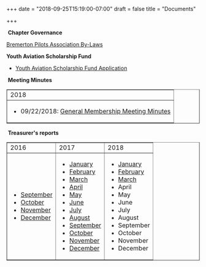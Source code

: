 +++
date = "2018-09-25T15:19:00-07:00"
draft = false
title = "Documents"

+++
<p>&nbsp;<strong>Chapter Governance</strong></p>
<p><a href="/Documents/ChapterByLaws/BPAByLawsRevH12082017.pdf">Bremerton Pilots Association By-Laws</a></p>
<p><strong>Youth Aviation Scholarship Fund</strong></p>
<ul>
<li><a href="/Documents/ScholarshipApp.pdf">Youth Aviation Scholarship Fund Application</a></li>
</ul>
<p>&nbsp;<strong>Meeting Minutes</strong></p>
<table style="width: 100%;" border="1">
<tbody>
<tr>
<td>2018</td>
</tr>
<tr>
<td>
<ul>
<li>09/22/2018:  <a href="/Documents/MeetingMinutes/MembershipMeeting_20180922.pdf">General Membership Meeting Minutes</a></li>
</ul>
</td>
</tr>
</tbody>
</table>

<p>&nbsp;<strong>Treasurer's reports</strong></p>
<table style="width: 100%;" border="1">
<tbody>
<tr>
<td>2016</td>
<td>2017</td>
<td>2018</td>
</tr>
<tr>
<td>
<ul>
<li><a href="/Documents/TreasurersReports/2016/PDF/TreasurersReport_20160930.pdf">September</a></li>
<li><a href="/Documents/TreasurersReports/2016/PDF/TreasurersReport_20161031.pdf">October</a></li>
<li><a href="/Documents/TreasurersReports/2016/PDF/TreasurersReport_20161130.pdf">November</a></li>
<li><a href="/Documents/TreasurersReports/2016/PDF/TreasurersReport_20161231.pdf">December</a></li>
</ul>
</td>
<td>
<ul>
<li><a href="/Documents/TreasurersReports/2017/PDF/TreasurersReport_20170131.pdf">January</a></li>
<li><a href="/Documents/TreasurersReports/2017/PDF/TreasurersReport_20170331.pdf">February</a></li>
<li><a href="/Documents/TreasurersReports/2017/PDF/TreasurersReport_20170331.pdf">March</a></li>
<li><a href="/Documents/TreasurersReports/2017/PDF/TreasurersReport_20170531.pdf">April</a></li>
<li><a href="/Documents/TreasurersReports/2017/PDF/TreasurersReport_20170531.pdf">May</a></li>
<li><a href="/Documents/TreasurersReports/2017/PDF/TreasurersReport_20170630.pdf">June</a></li>
<li><a href="/Documents/TreasurersReports/2017/PDF/TreasurersReport_20170731.pdf">July</a></li>
<li><a href="/Documents/TreasurersReports/2017/PDF/TreasurersReport_20170831.pdf">August</a></li>
<li><a href="/Documents/TreasurersReports/2017/PDF/TreasurersReport_20171031.pdf">September</a></li>
<li><a href="/Documents/TreasurersReports/2017/PDF/TreasurersReport_20171031.pdf">October</a></li>
<li><a href="/Documents/TreasurersReports/2017/PDF/TreasurersReport_20171130.pdf">November</a></li>
<li><a href="/Documents/TreasurersReports/2017/PDF/TreasurersReport_20171231.pdf">December</a></li>
</ul>
</td>
<td>
<ul>
<li><a href="/Documents/TreasurersReports/2018/PDF/TreasurersReport_201801.pdf">January</a></li>
<li><a href="/Documents/TreasurersReports/2018/PDF/TreasurersReport_201802.pdf">February</a></li>
<li><a href="/Documents/TreasurersReports/2018/PDF/TreasurersReport_201803.pdf">March</a></li>
<li>April</li>
<li>May</li>
<li>June</li>
<li>July</li>
<li>August</li>
<li>September</li>
<li>October</li>
<li>November</li>
<li>December</li>
</ul>
</td>
</tr>
</tbody>
</table>
